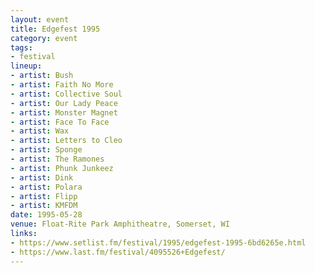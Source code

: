 ```yaml
---
layout: event
title: Edgefest 1995
category: event
tags:
- festival
lineup:
- artist: Bush
- artist: Faith No More
- artist: Collective Soul
- artist: Our Lady Peace
- artist: Monster Magnet
- artist: Face To Face
- artist: Wax
- artist: Letters to Cleo
- artist: Sponge
- artist: The Ramones
- artist: Phunk Junkeez
- artist: Dink
- artist: Polara
- artist: Flipp
- artist: KMFDM
date: 1995-05-28
venue: Float-Rite Park Amphitheatre, Somerset, WI
links:
- https://www.setlist.fm/festival/1995/edgefest-1995-6bd6265e.html
- https://www.last.fm/festival/4095526+Edgefest/
---
```


